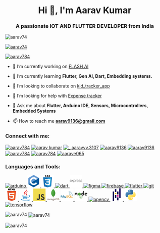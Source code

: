 <h1 align="center">Hi 👋, I'm Aarav Kumar</h1>
<h3 align="center">A passionate IOT AND FLUTTER DEVELOPER from India</h3>

<p align="left"> <img src="https://komarev.com/ghpvc/?username=aarav74&label=Profile%20views&color=0e75b6&style=flat" alt="aarav74" /> </p>

<p align="left"> <a href="https://github.com/ryo-ma/github-profile-trophy"><img src="https://github-profile-trophy.vercel.app/?username=aarav74" alt="aarav74" /></a> </p>

<p align="left"> <a href="https://twitter.com/aarav784" target="blank"><img src="https://img.shields.io/twitter/follow/aarav784?logo=twitter&style=for-the-badge" alt="aarav784" /></a> </p>

- 🔭 I’m currently working on [FLASH AI](https://github.com/Aarav74/temp_flash_ai.git)

- 🌱 I’m currently learning **Flutter, Gen AI, Dart, Embedding systems.**

- 👯 I’m looking to collaborate on [kid_tracker_app](https://github.com/Aarav74/kid_tracker_app.git)

- 🤝 I’m looking for help with [Expense tracker](https://github.com/Aarav74/expense_tracker.git)

- 💬 Ask me about **Flutter, Arduino IDE, Sensors, Microcontrollers, Embedded Systems**

- 📫 How to reach me **aarav9136@gmail.com**

<h3 align="left">Connect with me:</h3>
<p align="left">
<a href="https://twitter.com/aarav784" target="blank"><img align="center" src="https://raw.githubusercontent.com/rahuldkjain/github-profile-readme-generator/master/src/images/icons/Social/twitter.svg" alt="aarav784" height="30" width="40" /></a>
<a href="https://linkedin.com/in/aarav kumar" target="blank"><img align="center" src="https://raw.githubusercontent.com/rahuldkjain/github-profile-readme-generator/master/src/images/icons/Social/linked-in-alt.svg" alt="aarav kumar" height="30" width="40" /></a>
<a href="https://instagram.com/_.aaravvv.3107" target="blank"><img align="center" src="https://raw.githubusercontent.com/rahuldkjain/github-profile-readme-generator/master/src/images/icons/Social/instagram.svg" alt="_.aaravvv.3107" height="30" width="40" /></a>
<a href="https://www.codechef.com/users/aarav9136" target="blank"><img align="center" src="https://cdn.jsdelivr.net/npm/simple-icons@3.1.0/icons/codechef.svg" alt="aarav9136" height="30" width="40" /></a>
<a href="https://www.hackerrank.com/aarav9136" target="blank"><img align="center" src="https://raw.githubusercontent.com/rahuldkjain/github-profile-readme-generator/master/src/images/icons/Social/hackerrank.svg" alt="aarav9136" height="30" width="40" /></a>
<a href="https://codeforces.com/profile/aarav784" target="blank"><img align="center" src="https://raw.githubusercontent.com/rahuldkjain/github-profile-readme-generator/master/src/images/icons/Social/codeforces.svg" alt="aarav784" height="30" width="40" /></a>
<a href="https://www.leetcode.com/aarav784" target="blank"><img align="center" src="https://raw.githubusercontent.com/rahuldkjain/github-profile-readme-generator/master/src/images/icons/Social/leet-code.svg" alt="aarav784" height="30" width="40" /></a>
<a href="https://auth.geeksforgeeks.org/user/aarave065" target="blank"><img align="center" src="https://raw.githubusercontent.com/rahuldkjain/github-profile-readme-generator/master/src/images/icons/Social/geeks-for-geeks.svg" alt="aarave065" height="30" width="40" /></a>
</p>

<h3 align="left">Languages and Tools:</h3>
<p align="left"> <a href="https://www.arduino.cc/" target="_blank" rel="noreferrer"> <img src="https://cdn.worldvectorlogo.com/logos/arduino-1.svg" alt="arduino" width="40" height="40"/> </a> <a href="https://www.cprogramming.com/" target="_blank" rel="noreferrer"> <img src="https://raw.githubusercontent.com/devicons/devicon/master/icons/c/c-original.svg" alt="c" width="40" height="40"/> </a> <a href="https://www.w3schools.com/css/" target="_blank" rel="noreferrer"> <img src="https://raw.githubusercontent.com/devicons/devicon/master/icons/css3/css3-original-wordmark.svg" alt="css3" width="40" height="40"/> </a> <a href="https://dart.dev" target="_blank" rel="noreferrer"> <img src="https://www.vectorlogo.zone/logos/dartlang/dartlang-icon.svg" alt="dart" width="40" height="40"/> </a> <a href="https://expressjs.com" target="_blank" rel="noreferrer"> <img src="https://raw.githubusercontent.com/devicons/devicon/master/icons/express/express-original-wordmark.svg" alt="express" width="40" height="40"/> </a> <a href="https://www.figma.com/" target="_blank" rel="noreferrer"> <img src="https://www.vectorlogo.zone/logos/figma/figma-icon.svg" alt="figma" width="40" height="40"/> </a> <a href="https://firebase.google.com/" target="_blank" rel="noreferrer"> <img src="https://www.vectorlogo.zone/logos/firebase/firebase-icon.svg" alt="firebase" width="40" height="40"/> </a> <a href="https://flutter.dev" target="_blank" rel="noreferrer"> <img src="https://www.vectorlogo.zone/logos/flutterio/flutterio-icon.svg" alt="flutter" width="40" height="40"/> </a> <a href="https://git-scm.com/" target="_blank" rel="noreferrer"> <img src="https://www.vectorlogo.zone/logos/git-scm/git-scm-icon.svg" alt="git" width="40" height="40"/> </a> <a href="https://www.w3.org/html/" target="_blank" rel="noreferrer"> <img src="https://raw.githubusercontent.com/devicons/devicon/master/icons/html5/html5-original-wordmark.svg" alt="html5" width="40" height="40"/> </a> <a href="https://www.java.com" target="_blank" rel="noreferrer"> <img src="https://raw.githubusercontent.com/devicons/devicon/master/icons/java/java-original.svg" alt="java" width="40" height="40"/> </a> <a href="https://developer.mozilla.org/en-US/docs/Web/JavaScript" target="_blank" rel="noreferrer"> <img src="https://raw.githubusercontent.com/devicons/devicon/master/icons/javascript/javascript-original.svg" alt="javascript" width="40" height="40"/> </a> <a href="https://www.mongodb.com/" target="_blank" rel="noreferrer"> <img src="https://raw.githubusercontent.com/devicons/devicon/master/icons/mongodb/mongodb-original-wordmark.svg" alt="mongodb" width="40" height="40"/> </a> <a href="https://www.mysql.com/" target="_blank" rel="noreferrer"> <img src="https://raw.githubusercontent.com/devicons/devicon/master/icons/mysql/mysql-original-wordmark.svg" alt="mysql" width="40" height="40"/> </a> <a href="https://nodejs.org" target="_blank" rel="noreferrer"> <img src="https://raw.githubusercontent.com/devicons/devicon/master/icons/nodejs/nodejs-original-wordmark.svg" alt="nodejs" width="40" height="40"/> </a> <a href="https://opencv.org/" target="_blank" rel="noreferrer"> <img src="https://www.vectorlogo.zone/logos/opencv/opencv-icon.svg" alt="opencv" width="40" height="40"/> </a> <a href="https://pandas.pydata.org/" target="_blank" rel="noreferrer"> <img src="https://raw.githubusercontent.com/devicons/devicon/2ae2a900d2f041da66e950e4d48052658d850630/icons/pandas/pandas-original.svg" alt="pandas" width="40" height="40"/> </a> <a href="https://www.python.org" target="_blank" rel="noreferrer"> <img src="https://raw.githubusercontent.com/devicons/devicon/master/icons/python/python-original.svg" alt="python" width="40" height="40"/> </a> <a href="https://www.tensorflow.org" target="_blank" rel="noreferrer"> <img src="https://www.vectorlogo.zone/logos/tensorflow/tensorflow-icon.svg" alt="tensorflow" width="40" height="40"/> </a> </p>

<p><img align="left" src="https://github-readme-stats.vercel.app/api/top-langs?username=aarav74&show_icons=true&locale=en&layout=compact" alt="aarav74" /></p>

<p>&nbsp;<img align="center" src="https://github-readme-stats.vercel.app/api?username=aarav74&show_icons=true&locale=en" alt="aarav74" /></p>

<p><img align="center" src="https://github-readme-streak-stats.herokuapp.com/?user=aarav74&" alt="aarav74" /></p>
